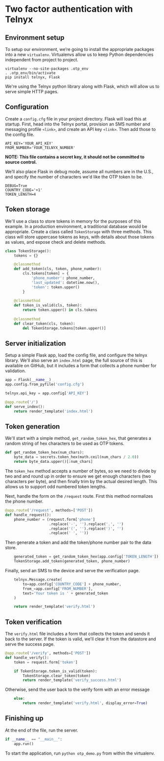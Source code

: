 # Two factor authentication with Telnyx

## Environment setup

To setup our environment, we’re going to install the appropriate packages into a new `virtualenv`. Virtualenvs allow us to keep Python dependencies independent from project to project.

    virtualenv --no-site-packages .otp_env
    . .otp_env/bin/activate
    pip install telnyx, Flask

We're using the Telnyx python library along with Flask, which will allow us to serve simple HTTP pages.

## Configuration


Create a `config.cfg` file in your project directory. Flask will load this at startup. First, head into the Telnyx portal, provision an SMS number and messaging profile `<link>`, and create an API key `<link>`. Then add those to the config file.

    API_KEY='YOUR_API_KEY'
    FROM_NUMBER='YOUR_TELNYX_NUMBER'
**NOTE: This file contains a secret key, it should not be committed to source control.**

We’ll also place Flask in debug mode, assume all numbers are in the U.S., and specify the number of characters we'd like the OTP token to be.

    DEBUG=True
    COUNTRY_CODE='+1'
    TOKEN_LENGTH=4

## Token storage

We'll use a class to store tokens in memory for the purposes of this example. In a production environment, a traditional database would be appropriate. Create a class called `TokenStorage` with three methods. This class will store uppercase tokens as keys, with details about those tokens as values, and expose check and delete methods.

```python
class TokenStorage():
    tokens = {}

    @classmethod
    def add_token(cls, token, phone_number):
        cls.tokens[token] = {
            'phone_number': phone_number,
            'last_updated': datetime.now(),
            'token': token.upper()
        }
    
    @classmethod
    def token_is_valid(cls, token):
        return token.upper() in cls.tokens
    
    @classmethod
    def clear_token(cls, token):
        del TokenStorage.tokens[token.upper()]
```

## Server initialization

Setup a simple Flask app, load the config file, and configure the telnyx library. We'll also serve an `index.html` page, the full source of this is available on GitHub, but it includes a form that collects a phone number for validation.

```python
app = Flask(__name__)
app.config.from_pyfile('config.cfg')

telnyx.api_key = app.config['API_KEY']

@app.route('/')
def serve_index():
    return render_template('index.html')
```

## Token generation

We'll start with a simple method, `get_random_token_hex`, that generates a random string of hex characters to be used as OTP tokens.

```python
def get_random_token_hex(num_chars):
    byte_data = secrets.token_hex(math.ceil(num_chars / 2.0))
    return byte_data.upper()[:num_chars]
```

The `token_hex` method accepts a number of bytes, so we need to divide by two and and round up in order to ensure we get enough characters (two characters per byte), and then finally trim by the actual desired length. This allows us to support odd numbered token lengths.

Next, handle the form on the `/request` route. First this method normalizes the phone number.

```python
@app.route('/request', methods=['POST'])
def handle_request():
    phone_number = (request.form['phone']
                    .replace('-', '').replace('.', '')
                    .replace('(', '').replace(')', '')
                    .replace(' ', ''))
```

Then generate a token and add the token/phone number pair to the data store.

```python
    generated_token = get_random_token_hex(app.config['TOKEN_LENGTH'])
    TokenStorage.add_token(generated_token, phone_number)
```

Finally, send an SMS to the device and serve the verification page.

```python
    telnyx.Message.create(
        to=app.config['COUNTRY_CODE'] + phone_number,
        from_=app.config['FROM_NUMBER'],
        text='Your token is ' + generated_token
    )

    return render_template('verify.html')
```

## Token verification

The `verify.html` file includes a form that collects the token and sends it back to the server. If the token is valid, we'll clear it from the datastore and serve the success page.

```python
@app.route('/verify', methods=['POST'])
def handle_verify():
    token = request.form['token']

    if TokenStorage.token_is_valid(token):
        TokenStorage.clear_token(token)
        return render_template('verify_success.html')
```

Otherwise, send the user back to the verify form with an error message

```python
    else:
        return render_template('verify.html', display_error=True)
```

## Finishing up

At the end of the file, run the server.

```python
if __name__ == "__main__":
    app.run()
```

To start the application, run `python otp_demo.py` from within the virtualenv.